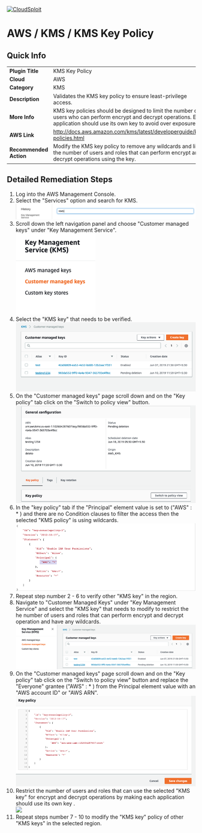 [![CloudSploit](https://cloudsploit.com/img/logo-new-big-text-100.png "CloudSploit")](https://cloudsploit.com)

# AWS / KMS / KMS Key Policy

## Quick Info

| | |
|-|-|
| **Plugin Title** | KMS Key Policy |
| **Cloud** | AWS |
| **Category** | KMS |
| **Description** | Validates the KMS key policy to ensure least-privilege access. |
| **More Info** | KMS key policies should be designed to limit the number of users who can perform encrypt and decrypt operations. Each application should use its own key to avoid over exposure. |
| **AWS Link** | http://docs.aws.amazon.com/kms/latest/developerguide/key-policies.html |
| **Recommended Action** | Modify the KMS key policy to remove any wildcards and limit the number of users and roles that can perform encrypt and decrypt operations using the key. |

## Detailed Remediation Steps
1. Log into the AWS Management Console.
2. Select the "Services" option and search for KMS. </br> <img src="/resources/aws/kms/kms-key-policy/step2.png"/>
3. Scroll down the left navigation panel and choose "Customer managed keys" under "Key Management Service".</br> <img src="/resources/aws/kms/kms-key-policy/step3.png"/>
4. Select the "KMS key" that needs to be verified.</br> <img src="/resources/aws/kms/kms-key-policy/step4.png"/>
5. On the "Customer managed keys" page scroll down and on the "Key policy" tab click on the "Switch to policy view" button.</br> <img src="/resources/aws/kms/kms-key-policy/step5.png"/>
6. In the "key policy" tab if the "Principal" element value is set to ("AWS" : * ) and there are no Condition clauses to filter the access then the selected "KMS policy" is using wildcards.</br> <img src="/resources/aws/kms/kms-key-policy/step6.png"/>
7. Repeat step number 2 - 6 to verify other "KMS key" in the region.</br>
8. Navigate to "Customer Managed Keys" under "Key Management Service" and select the "KMS key" that needs to modify to restrict the he number of users and roles that can perform encrypt and decrypt operation and have any wildcards.</br> <img src="/resources/aws/kms/kms-key-policy/step8.png"/>
9. On the "Customer managed keys" page scroll down and on the "Key policy" tab click on the "Switch to policy view" button and replace the "Everyone" grantee ("AWS" : * )  from the Principal element value with an "AWS account ID" or "AWS ARN".</br> <img src="/resources/aws/kms/kms-key-policy/step9.png"/>
10. Restrict the number of users and roles that can use the selected "KMS key" for encrypt and decrypt operations by making each application should use its own key .</br> <img src="/resources/aws/kms/kms-key-policy/step10.png"/>
11. Repeat steps number 7 - 10 to modify the "KMS key" policy of other "KMS keys" in the selected region.</br>
